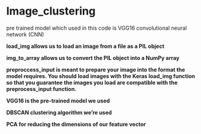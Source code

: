 # Image_clustering

pre trained model which used in this code is VGG16 convolutional neural network (CNN) 

**load_img allows us to load an image from a file as a PIL object**



**img_to_array allows us to convert the PIL object into a NumPy array**


**preproccess_input is meant to prepare your image into the format the model requires. You should load images with the Keras load_img function so that you guarantee the images you load are compatible with the preprocess_input function.**


**VGG16 is the pre-trained model we used**


**DBSCAN clustering algorithm we’re used**


**PCA for reducing the dimensions of our feature vector**


